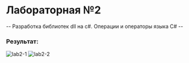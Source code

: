 # Лабораторная №2
-- Разработка библиотек dll на с#. Операции и операторы языка C# --
### Результат:
![lab2-1](https://github.com/annablgkv/csharp/raw/master/lab1/screenshot-lab2-Complex.png)
![lab2-2](https://github.com/annablgkv/csharp/raw/master/lab1/screenshot-lab2-chess.png)
